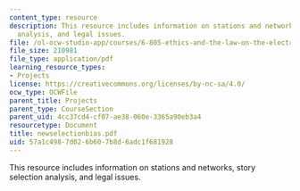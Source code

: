 ```yaml
---
content_type: resource
description: This resource includes information on stations and networks, story selection
  analysis, and legal issues.
file: /ol-ocw-studio-app/courses/6-805-ethics-and-the-law-on-the-electronic-frontier-fall-2005/57a1c4987d026b607b8d6adc1f681928_newselectionbias.pdf
file_size: 210981
file_type: application/pdf
learning_resource_types:
- Projects
license: https://creativecommons.org/licenses/by-nc-sa/4.0/
ocw_type: OCWFile
parent_title: Projects
parent_type: CourseSection
parent_uid: 4cc37cd4-cf07-ae38-060e-3365a90eb3a4
resourcetype: Document
title: newselectionbias.pdf
uid: 57a1c498-7d02-6b60-7b8d-6adc1f681928
---
```

This resource includes information on stations and networks, story selection analysis, and legal issues.